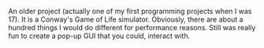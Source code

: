 An older project (actually one of my first programming projects when I was 17).
It is a Conway's Game of Life simulator.
Obviously, there are about a hundred things I would do different for performance reasons. Still was really fun to create a pop-up GUI that you could, interact with.
